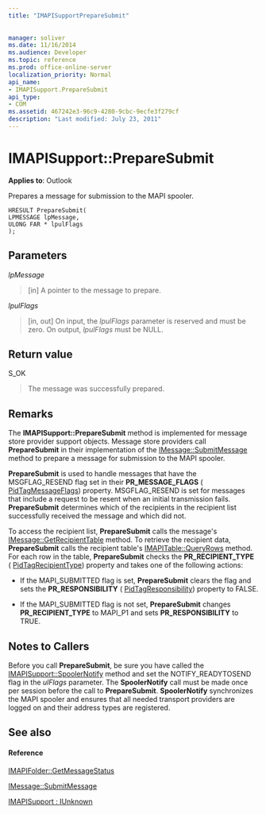 ```yaml
---
title: "IMAPISupportPrepareSubmit"
 
 
manager: soliver
ms.date: 11/16/2014
ms.audience: Developer
ms.topic: reference
ms.prod: office-online-server
localization_priority: Normal
api_name:
- IMAPISupport.PrepareSubmit
api_type:
- COM
ms.assetid: 467242e3-96c9-4280-9cbc-9ecfe3f279cf
description: "Last modified: July 23, 2011"
---
```


# IMAPISupport::PrepareSubmit

  
  
**Applies to**: Outlook 
  
Prepares a message for submission to the MAPI spooler.
  
```
HRESULT PrepareSubmit(
LPMESSAGE lpMessage,
ULONG FAR * lpulFlags
);
```

## Parameters

 _lpMessage_
  
> [in] A pointer to the message to prepare.
    
 _lpulFlags_
  
> [in, out] On input, the  _lpulFlags_ parameter is reserved and must be zero. On output,  _lpulFlags_ must be NULL. 
    
## Return value

S_OK 
  
> The message was successfully prepared.
    
## Remarks

The **IMAPISupport::PrepareSubmit** method is implemented for message store provider support objects. Message store providers call **PrepareSubmit** in their implementation of the [IMessage::SubmitMessage](imessage-submitmessage.md) method to prepare a message for submission to the MAPI spooler. 
  
 **PrepareSubmit** is used to handle messages that have the MSGFLAG_RESEND flag set in their **PR_MESSAGE_FLAGS** ( [PidTagMessageFlags](pidtagmessageflags-canonical-property.md)) property. MSGFLAG_RESEND is set for messages that include a request to be resent when an initial transmission fails. **PrepareSubmit** determines which of the recipients in the recipient list successfully received the message and which did not. 
  
To access the recipient list, **PrepareSubmit** calls the message's [IMessage::GetRecipientTable](imessage-getrecipienttable.md) method. To retrieve the recipient data, **PrepareSubmit** calls the recipient table's [IMAPITable::QueryRows](imapitable-queryrows.md) method. For each row in the table, **PrepareSubmit** checks the **PR_RECIPIENT_TYPE** ( [PidTagRecipientType](pidtagrecipienttype-canonical-property.md)) property and takes one of the following actions:
  
- If the MAPI_SUBMITTED flag is set, **PrepareSubmit** clears the flag and sets the **PR_RESPONSIBILITY** ( [PidTagResponsibility](pidtagresponsibility-canonical-property.md)) property to FALSE.
    
- If the MAPI_SUBMITTED flag is not set, **PrepareSubmit** changes **PR_RECIPIENT_TYPE** to MAPI_P1 and sets **PR_RESPONSIBILITY** to TRUE. 
    
## Notes to Callers

Before you call **PrepareSubmit**, be sure you have called the [IMAPISupport::SpoolerNotify](imapisupport-spoolernotify.md) method and set the NOTIFY_READYTOSEND flag in the  _ulFlags_ parameter. The **SpoolerNotify** call must be made once per session before the call to **PrepareSubmit**. **SpoolerNotify** synchronizes the MAPI spooler and ensures that all needed transport providers are logged on and their address types are registered. 
  
## See also

#### Reference

[IMAPIFolder::GetMessageStatus](imapifolder-getmessagestatus.md)
  
[IMessage::SubmitMessage](imessage-submitmessage.md)
  
[IMAPISupport : IUnknown](imapisupportiunknown.md)


